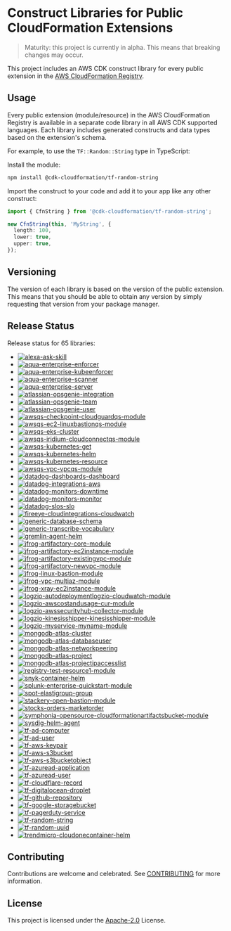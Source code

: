 # Construct Libraries for Public CloudFormation Extensions

> Maturity: this project is currently in alpha. This means that breaking changes
> may occur.

This project includes an AWS CDK construct library for every public extension in
the [AWS CloudFormation Registry].

[AWS CloudFormation Registry]: https://docs.aws.amazon.com/AWSCloudFormation/latest/UserGuide/registry.html

## Usage

Every public extension (module/resource) in the AWS CloudFormation Registry is
available in a separate code library in all AWS CDK supported languages. Each
library includes generated constructs and data types based on the extension's
schema.

For example, to use the `TF::Random::String` type in TypeScript:

Install the module:

```sh
npm install @cdk-cloudformation/tf-random-string
```

Import the construct to your code and add it to your app like any other
construct:

```typescript
import { CfnString } from '@cdk-cloudformation/tf-random-string';

new CfnString(this, 'MyString', {
  length: 100,
  lower: true,
  upper: true,
});
```

## Versioning

The version of each library is based on the version of the public extension.
This means that you should be able to obtain any version by simply requesting
that version from your package manager.

## Release Status

<!--STATUS-BEGIN-->

Release status for 65 libraries:

* [![alexa-ask-skill](https://github.com/cdklabs/cdk-cloudformation/actions/workflows/release-alexa-ask-skill.yml/badge.svg)](https://github.com/cdklabs/cdk-cloudformation/actions/workflows/release-alexa-ask-skill.yml)
* [![aqua-enterprise-enforcer](https://github.com/cdklabs/cdk-cloudformation/actions/workflows/release-aqua-enterprise-enforcer.yml/badge.svg)](https://github.com/cdklabs/cdk-cloudformation/actions/workflows/release-aqua-enterprise-enforcer.yml)
* [![aqua-enterprise-kubeenforcer](https://github.com/cdklabs/cdk-cloudformation/actions/workflows/release-aqua-enterprise-kubeenforcer.yml/badge.svg)](https://github.com/cdklabs/cdk-cloudformation/actions/workflows/release-aqua-enterprise-kubeenforcer.yml)
* [![aqua-enterprise-scanner](https://github.com/cdklabs/cdk-cloudformation/actions/workflows/release-aqua-enterprise-scanner.yml/badge.svg)](https://github.com/cdklabs/cdk-cloudformation/actions/workflows/release-aqua-enterprise-scanner.yml)
* [![aqua-enterprise-server](https://github.com/cdklabs/cdk-cloudformation/actions/workflows/release-aqua-enterprise-server.yml/badge.svg)](https://github.com/cdklabs/cdk-cloudformation/actions/workflows/release-aqua-enterprise-server.yml)
* [![atlassian-opsgenie-integration](https://github.com/cdklabs/cdk-cloudformation/actions/workflows/release-atlassian-opsgenie-integration.yml/badge.svg)](https://github.com/cdklabs/cdk-cloudformation/actions/workflows/release-atlassian-opsgenie-integration.yml)
* [![atlassian-opsgenie-team](https://github.com/cdklabs/cdk-cloudformation/actions/workflows/release-atlassian-opsgenie-team.yml/badge.svg)](https://github.com/cdklabs/cdk-cloudformation/actions/workflows/release-atlassian-opsgenie-team.yml)
* [![atlassian-opsgenie-user](https://github.com/cdklabs/cdk-cloudformation/actions/workflows/release-atlassian-opsgenie-user.yml/badge.svg)](https://github.com/cdklabs/cdk-cloudformation/actions/workflows/release-atlassian-opsgenie-user.yml)
* [![awsqs-checkpoint-cloudguardqs-module](https://github.com/cdklabs/cdk-cloudformation/actions/workflows/release-awsqs-checkpoint-cloudguardqs-module.yml/badge.svg)](https://github.com/cdklabs/cdk-cloudformation/actions/workflows/release-awsqs-checkpoint-cloudguardqs-module.yml)
* [![awsqs-ec2-linuxbastionqs-module](https://github.com/cdklabs/cdk-cloudformation/actions/workflows/release-awsqs-ec2-linuxbastionqs-module.yml/badge.svg)](https://github.com/cdklabs/cdk-cloudformation/actions/workflows/release-awsqs-ec2-linuxbastionqs-module.yml)
* [![awsqs-eks-cluster](https://github.com/cdklabs/cdk-cloudformation/actions/workflows/release-awsqs-eks-cluster.yml/badge.svg)](https://github.com/cdklabs/cdk-cloudformation/actions/workflows/release-awsqs-eks-cluster.yml)
* [![awsqs-iridium-cloudconnectqs-module](https://github.com/cdklabs/cdk-cloudformation/actions/workflows/release-awsqs-iridium-cloudconnectqs-module.yml/badge.svg)](https://github.com/cdklabs/cdk-cloudformation/actions/workflows/release-awsqs-iridium-cloudconnectqs-module.yml)
* [![awsqs-kubernetes-get](https://github.com/cdklabs/cdk-cloudformation/actions/workflows/release-awsqs-kubernetes-get.yml/badge.svg)](https://github.com/cdklabs/cdk-cloudformation/actions/workflows/release-awsqs-kubernetes-get.yml)
* [![awsqs-kubernetes-helm](https://github.com/cdklabs/cdk-cloudformation/actions/workflows/release-awsqs-kubernetes-helm.yml/badge.svg)](https://github.com/cdklabs/cdk-cloudformation/actions/workflows/release-awsqs-kubernetes-helm.yml)
* [![awsqs-kubernetes-resource](https://github.com/cdklabs/cdk-cloudformation/actions/workflows/release-awsqs-kubernetes-resource.yml/badge.svg)](https://github.com/cdklabs/cdk-cloudformation/actions/workflows/release-awsqs-kubernetes-resource.yml)
* [![awsqs-vpc-vpcqs-module](https://github.com/cdklabs/cdk-cloudformation/actions/workflows/release-awsqs-vpc-vpcqs-module.yml/badge.svg)](https://github.com/cdklabs/cdk-cloudformation/actions/workflows/release-awsqs-vpc-vpcqs-module.yml)
* [![datadog-dashboards-dashboard](https://github.com/cdklabs/cdk-cloudformation/actions/workflows/release-datadog-dashboards-dashboard.yml/badge.svg)](https://github.com/cdklabs/cdk-cloudformation/actions/workflows/release-datadog-dashboards-dashboard.yml)
* [![datadog-integrations-aws](https://github.com/cdklabs/cdk-cloudformation/actions/workflows/release-datadog-integrations-aws.yml/badge.svg)](https://github.com/cdklabs/cdk-cloudformation/actions/workflows/release-datadog-integrations-aws.yml)
* [![datadog-monitors-downtime](https://github.com/cdklabs/cdk-cloudformation/actions/workflows/release-datadog-monitors-downtime.yml/badge.svg)](https://github.com/cdklabs/cdk-cloudformation/actions/workflows/release-datadog-monitors-downtime.yml)
* [![datadog-monitors-monitor](https://github.com/cdklabs/cdk-cloudformation/actions/workflows/release-datadog-monitors-monitor.yml/badge.svg)](https://github.com/cdklabs/cdk-cloudformation/actions/workflows/release-datadog-monitors-monitor.yml)
* [![datadog-slos-slo](https://github.com/cdklabs/cdk-cloudformation/actions/workflows/release-datadog-slos-slo.yml/badge.svg)](https://github.com/cdklabs/cdk-cloudformation/actions/workflows/release-datadog-slos-slo.yml)
* [![fireeye-cloudintegrations-cloudwatch](https://github.com/cdklabs/cdk-cloudformation/actions/workflows/release-fireeye-cloudintegrations-cloudwatch.yml/badge.svg)](https://github.com/cdklabs/cdk-cloudformation/actions/workflows/release-fireeye-cloudintegrations-cloudwatch.yml)
* [![generic-database-schema](https://github.com/cdklabs/cdk-cloudformation/actions/workflows/release-generic-database-schema.yml/badge.svg)](https://github.com/cdklabs/cdk-cloudformation/actions/workflows/release-generic-database-schema.yml)
* [![generic-transcribe-vocabulary](https://github.com/cdklabs/cdk-cloudformation/actions/workflows/release-generic-transcribe-vocabulary.yml/badge.svg)](https://github.com/cdklabs/cdk-cloudformation/actions/workflows/release-generic-transcribe-vocabulary.yml)
* [![gremlin-agent-helm](https://github.com/cdklabs/cdk-cloudformation/actions/workflows/release-gremlin-agent-helm.yml/badge.svg)](https://github.com/cdklabs/cdk-cloudformation/actions/workflows/release-gremlin-agent-helm.yml)
* [![jfrog-artifactory-core-module](https://github.com/cdklabs/cdk-cloudformation/actions/workflows/release-jfrog-artifactory-core-module.yml/badge.svg)](https://github.com/cdklabs/cdk-cloudformation/actions/workflows/release-jfrog-artifactory-core-module.yml)
* [![jfrog-artifactory-ec2instance-module](https://github.com/cdklabs/cdk-cloudformation/actions/workflows/release-jfrog-artifactory-ec2instance-module.yml/badge.svg)](https://github.com/cdklabs/cdk-cloudformation/actions/workflows/release-jfrog-artifactory-ec2instance-module.yml)
* [![jfrog-artifactory-existingvpc-module](https://github.com/cdklabs/cdk-cloudformation/actions/workflows/release-jfrog-artifactory-existingvpc-module.yml/badge.svg)](https://github.com/cdklabs/cdk-cloudformation/actions/workflows/release-jfrog-artifactory-existingvpc-module.yml)
* [![jfrog-artifactory-newvpc-module](https://github.com/cdklabs/cdk-cloudformation/actions/workflows/release-jfrog-artifactory-newvpc-module.yml/badge.svg)](https://github.com/cdklabs/cdk-cloudformation/actions/workflows/release-jfrog-artifactory-newvpc-module.yml)
* [![jfrog-linux-bastion-module](https://github.com/cdklabs/cdk-cloudformation/actions/workflows/release-jfrog-linux-bastion-module.yml/badge.svg)](https://github.com/cdklabs/cdk-cloudformation/actions/workflows/release-jfrog-linux-bastion-module.yml)
* [![jfrog-vpc-multiaz-module](https://github.com/cdklabs/cdk-cloudformation/actions/workflows/release-jfrog-vpc-multiaz-module.yml/badge.svg)](https://github.com/cdklabs/cdk-cloudformation/actions/workflows/release-jfrog-vpc-multiaz-module.yml)
* [![jfrog-xray-ec2instance-module](https://github.com/cdklabs/cdk-cloudformation/actions/workflows/release-jfrog-xray-ec2instance-module.yml/badge.svg)](https://github.com/cdklabs/cdk-cloudformation/actions/workflows/release-jfrog-xray-ec2instance-module.yml)
* [![logzio-autodeploymentlogzio-cloudwatch-module](https://github.com/cdklabs/cdk-cloudformation/actions/workflows/release-logzio-autodeploymentlogzio-cloudwatch-module.yml/badge.svg)](https://github.com/cdklabs/cdk-cloudformation/actions/workflows/release-logzio-autodeploymentlogzio-cloudwatch-module.yml)
* [![logzio-awscostandusage-cur-module](https://github.com/cdklabs/cdk-cloudformation/actions/workflows/release-logzio-awscostandusage-cur-module.yml/badge.svg)](https://github.com/cdklabs/cdk-cloudformation/actions/workflows/release-logzio-awscostandusage-cur-module.yml)
* [![logzio-awssecurityhub-collector-module](https://github.com/cdklabs/cdk-cloudformation/actions/workflows/release-logzio-awssecurityhub-collector-module.yml/badge.svg)](https://github.com/cdklabs/cdk-cloudformation/actions/workflows/release-logzio-awssecurityhub-collector-module.yml)
* [![logzio-kinesisshipper-kinesisshipper-module](https://github.com/cdklabs/cdk-cloudformation/actions/workflows/release-logzio-kinesisshipper-kinesisshipper-module.yml/badge.svg)](https://github.com/cdklabs/cdk-cloudformation/actions/workflows/release-logzio-kinesisshipper-kinesisshipper-module.yml)
* [![logzio-myservice-myname-module](https://github.com/cdklabs/cdk-cloudformation/actions/workflows/release-logzio-myservice-myname-module.yml/badge.svg)](https://github.com/cdklabs/cdk-cloudformation/actions/workflows/release-logzio-myservice-myname-module.yml)
* [![mongodb-atlas-cluster](https://github.com/cdklabs/cdk-cloudformation/actions/workflows/release-mongodb-atlas-cluster.yml/badge.svg)](https://github.com/cdklabs/cdk-cloudformation/actions/workflows/release-mongodb-atlas-cluster.yml)
* [![mongodb-atlas-databaseuser](https://github.com/cdklabs/cdk-cloudformation/actions/workflows/release-mongodb-atlas-databaseuser.yml/badge.svg)](https://github.com/cdklabs/cdk-cloudformation/actions/workflows/release-mongodb-atlas-databaseuser.yml)
* [![mongodb-atlas-networkpeering](https://github.com/cdklabs/cdk-cloudformation/actions/workflows/release-mongodb-atlas-networkpeering.yml/badge.svg)](https://github.com/cdklabs/cdk-cloudformation/actions/workflows/release-mongodb-atlas-networkpeering.yml)
* [![mongodb-atlas-project](https://github.com/cdklabs/cdk-cloudformation/actions/workflows/release-mongodb-atlas-project.yml/badge.svg)](https://github.com/cdklabs/cdk-cloudformation/actions/workflows/release-mongodb-atlas-project.yml)
* [![mongodb-atlas-projectipaccesslist](https://github.com/cdklabs/cdk-cloudformation/actions/workflows/release-mongodb-atlas-projectipaccesslist.yml/badge.svg)](https://github.com/cdklabs/cdk-cloudformation/actions/workflows/release-mongodb-atlas-projectipaccesslist.yml)
* [![registry-test-resource1-module](https://github.com/cdklabs/cdk-cloudformation/actions/workflows/release-registry-test-resource1-module.yml/badge.svg)](https://github.com/cdklabs/cdk-cloudformation/actions/workflows/release-registry-test-resource1-module.yml)
* [![snyk-container-helm](https://github.com/cdklabs/cdk-cloudformation/actions/workflows/release-snyk-container-helm.yml/badge.svg)](https://github.com/cdklabs/cdk-cloudformation/actions/workflows/release-snyk-container-helm.yml)
* [![splunk-enterprise-quickstart-module](https://github.com/cdklabs/cdk-cloudformation/actions/workflows/release-splunk-enterprise-quickstart-module.yml/badge.svg)](https://github.com/cdklabs/cdk-cloudformation/actions/workflows/release-splunk-enterprise-quickstart-module.yml)
* [![spot-elastigroup-group](https://github.com/cdklabs/cdk-cloudformation/actions/workflows/release-spot-elastigroup-group.yml/badge.svg)](https://github.com/cdklabs/cdk-cloudformation/actions/workflows/release-spot-elastigroup-group.yml)
* [![stackery-open-bastion-module](https://github.com/cdklabs/cdk-cloudformation/actions/workflows/release-stackery-open-bastion-module.yml/badge.svg)](https://github.com/cdklabs/cdk-cloudformation/actions/workflows/release-stackery-open-bastion-module.yml)
* [![stocks-orders-marketorder](https://github.com/cdklabs/cdk-cloudformation/actions/workflows/release-stocks-orders-marketorder.yml/badge.svg)](https://github.com/cdklabs/cdk-cloudformation/actions/workflows/release-stocks-orders-marketorder.yml)
* [![symphonia-opensource-cloudformationartifactsbucket-module](https://github.com/cdklabs/cdk-cloudformation/actions/workflows/release-symphonia-opensource-cloudformationartifactsbucket-module.yml/badge.svg)](https://github.com/cdklabs/cdk-cloudformation/actions/workflows/release-symphonia-opensource-cloudformationartifactsbucket-module.yml)
* [![sysdig-helm-agent](https://github.com/cdklabs/cdk-cloudformation/actions/workflows/release-sysdig-helm-agent.yml/badge.svg)](https://github.com/cdklabs/cdk-cloudformation/actions/workflows/release-sysdig-helm-agent.yml)
* [![tf-ad-computer](https://github.com/cdklabs/cdk-cloudformation/actions/workflows/release-tf-ad-computer.yml/badge.svg)](https://github.com/cdklabs/cdk-cloudformation/actions/workflows/release-tf-ad-computer.yml)
* [![tf-ad-user](https://github.com/cdklabs/cdk-cloudformation/actions/workflows/release-tf-ad-user.yml/badge.svg)](https://github.com/cdklabs/cdk-cloudformation/actions/workflows/release-tf-ad-user.yml)
* [![tf-aws-keypair](https://github.com/cdklabs/cdk-cloudformation/actions/workflows/release-tf-aws-keypair.yml/badge.svg)](https://github.com/cdklabs/cdk-cloudformation/actions/workflows/release-tf-aws-keypair.yml)
* [![tf-aws-s3bucket](https://github.com/cdklabs/cdk-cloudformation/actions/workflows/release-tf-aws-s3bucket.yml/badge.svg)](https://github.com/cdklabs/cdk-cloudformation/actions/workflows/release-tf-aws-s3bucket.yml)
* [![tf-aws-s3bucketobject](https://github.com/cdklabs/cdk-cloudformation/actions/workflows/release-tf-aws-s3bucketobject.yml/badge.svg)](https://github.com/cdklabs/cdk-cloudformation/actions/workflows/release-tf-aws-s3bucketobject.yml)
* [![tf-azuread-application](https://github.com/cdklabs/cdk-cloudformation/actions/workflows/release-tf-azuread-application.yml/badge.svg)](https://github.com/cdklabs/cdk-cloudformation/actions/workflows/release-tf-azuread-application.yml)
* [![tf-azuread-user](https://github.com/cdklabs/cdk-cloudformation/actions/workflows/release-tf-azuread-user.yml/badge.svg)](https://github.com/cdklabs/cdk-cloudformation/actions/workflows/release-tf-azuread-user.yml)
* [![tf-cloudflare-record](https://github.com/cdklabs/cdk-cloudformation/actions/workflows/release-tf-cloudflare-record.yml/badge.svg)](https://github.com/cdklabs/cdk-cloudformation/actions/workflows/release-tf-cloudflare-record.yml)
* [![tf-digitalocean-droplet](https://github.com/cdklabs/cdk-cloudformation/actions/workflows/release-tf-digitalocean-droplet.yml/badge.svg)](https://github.com/cdklabs/cdk-cloudformation/actions/workflows/release-tf-digitalocean-droplet.yml)
* [![tf-github-repository](https://github.com/cdklabs/cdk-cloudformation/actions/workflows/release-tf-github-repository.yml/badge.svg)](https://github.com/cdklabs/cdk-cloudformation/actions/workflows/release-tf-github-repository.yml)
* [![tf-google-storagebucket](https://github.com/cdklabs/cdk-cloudformation/actions/workflows/release-tf-google-storagebucket.yml/badge.svg)](https://github.com/cdklabs/cdk-cloudformation/actions/workflows/release-tf-google-storagebucket.yml)
* [![tf-pagerduty-service](https://github.com/cdklabs/cdk-cloudformation/actions/workflows/release-tf-pagerduty-service.yml/badge.svg)](https://github.com/cdklabs/cdk-cloudformation/actions/workflows/release-tf-pagerduty-service.yml)
* [![tf-random-string](https://github.com/cdklabs/cdk-cloudformation/actions/workflows/release-tf-random-string.yml/badge.svg)](https://github.com/cdklabs/cdk-cloudformation/actions/workflows/release-tf-random-string.yml)
* [![tf-random-uuid](https://github.com/cdklabs/cdk-cloudformation/actions/workflows/release-tf-random-uuid.yml/badge.svg)](https://github.com/cdklabs/cdk-cloudformation/actions/workflows/release-tf-random-uuid.yml)
* [![trendmicro-cloudonecontainer-helm](https://github.com/cdklabs/cdk-cloudformation/actions/workflows/release-trendmicro-cloudonecontainer-helm.yml/badge.svg)](https://github.com/cdklabs/cdk-cloudformation/actions/workflows/release-trendmicro-cloudonecontainer-helm.yml)

<!--STATUS-END-->

## Contributing

Contributions are welcome and celebrated. See
[CONTRIBUTING](CONTRIBUTING.md#security-issue-notifications) for more
information.

## License

This project is licensed under the [Apache-2.0](./LICENSE) License.
